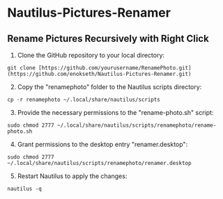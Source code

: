 # Nautilus-Pictures-Renamer

## Rename Pictures Recursively with Right Click

1. Clone the GitHub repository to your local directory:
   
`git clone [https://github.com/yourusername/RenamePhoto.git](https://github.com/enokseth/Nautilus-Pictures-Renamer.git)`

2. Copy the "renamephoto" folder to the Nautilus scripts directory:

`cp -r renamephoto ~/.local/share/nautilus/scripts`

3. Provide the necessary permissions to the "rename-photo.sh" script:

`sudo chmod 2777 ~/.local/share/nautilus/scripts/renamephoto/rename-photo.sh`

4. Grant permissions to the desktop entry "renamer.desktop":

`sudo chmod 2777 ~/.local/share/nautilus/scripts/renamephoto/renamer.desktop`

5. Restart Nautilus to apply the changes:

`nautilus -q`
